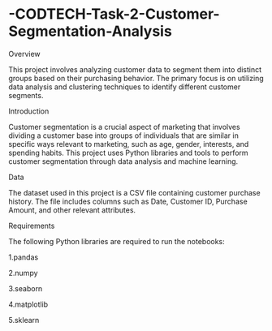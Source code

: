 # -CODTECH-Task-2-Customer-Segmentation-Analysis

Overview

This project involves analyzing customer data to segment them into distinct groups based on their purchasing behavior. The primary focus is on utilizing data analysis and clustering techniques to identify different customer segments.

Introduction

Customer segmentation is a crucial aspect of marketing that involves dividing a customer base into groups of individuals that are similar in specific ways relevant to marketing, such as age, gender, interests, and spending habits. This project uses Python libraries and tools to perform customer segmentation through data analysis and machine learning.

Data

The dataset used in this project is a CSV file containing customer purchase history. The file includes columns such as Date, Customer ID, Purchase Amount, and other relevant attributes.

Requirements

The following Python libraries are required to run the notebooks:

1.pandas

2.numpy

3.seaborn

4.matplotlib

5.sklearn
